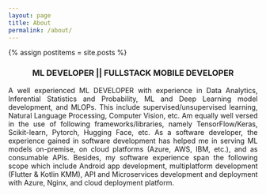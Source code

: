 ```yaml
---
layout: page
title: About
permalink: /about/
---
```


{% assign postitems = site.posts %}
<html>
<body class="about-body">

<div style='text-align: justify;'>
  <h3 style="text-align: center;">ML DEVELOPER || FULLSTACK MOBILE DEVELOPER</h3>
  <p>A well experienced ML DEVELOPER with experience in Data Analytics, Inferential Statistics 
    and Probability, ML and Deep Learning model development, and MLOPs. This include supervised/unsupervised learning, 
    Natural Language Processing, Computer Vision, etc. Am equally well versed in the use of following 
    frameworks/libraries, namely TensorFlow/Keras, Scikit-learn, Pytorch, Hugging Face, etc. As a software developer,
    the experience gained in software development has helped me in serving ML models on-premise, on cloud platforms
    (Azure, AWS, IBM, etc.), and  as consumable APIs. Besides, my software experience span the following scope 
    which include Android app development, multiplatform development (Flutter & Kotlin KMM), API and Microservices
    development and deployment with Azure, Nginx, and cloud deployment platform. </p>
</div>
</body>
</html>

